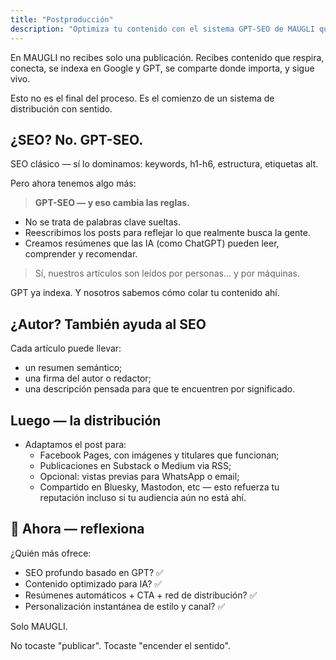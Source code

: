 ```yaml
---
title: "Postproducción"
description: "Optimiza tu contenido con el sistema GPT-SEO de MAUGLI que no solo indexa en buscadores tradicionales sino también en inteligencias artificiales, con distribución estratégica multiplataforma y adaptación inteligente para que tu mensaje trascienda la simple publicación."
---
```



En MAUGLI no recibes solo una publicación. Recibes contenido que respira, conecta, se indexa en Google y GPT, se comparte donde importa, y sigue vivo.

Esto no es el final del proceso. Es el comienzo de un sistema de distribución con sentido.

## **¿SEO? No. GPT-SEO.**

SEO clásico — sí lo dominamos: keywords, h1-h6, estructura, etiquetas alt.

Pero ahora tenemos algo más:

> **GPT-SEO — y eso cambia las reglas.**
>
- No se trata de palabras clave sueltas.
- Reescribimos los posts para reflejar lo que realmente busca la gente.
- Creamos resúmenes que las IA (como ChatGPT) pueden leer, comprender y recomendar.

> Sí, nuestros artículos son leídos por personas... y por máquinas.

GPT ya indexa. Y nosotros sabemos cómo colar tu contenido ahí.

## **¿Autor? También ayuda al SEO**

Cada artículo puede llevar:
- un resumen semántico;
- una firma del autor o redactor;
- una descripción pensada para que te encuentren por significado.

## **Luego — la distribución**

- Adaptamos el post para:
    - Facebook Pages, con imágenes y titulares que funcionan;
    - Publicaciones en Substack o Medium via RSS;
    - Opcional: vistas previas para WhatsApp o email;
    - Compartido en Bluesky, Mastodon, etc — esto refuerza tu reputación incluso si tu audiencia aún no está ahí.

## **🧬 Ahora — reflexiona**

¿Quién más ofrece:
- SEO profundo basado en GPT? ✅
- Contenido optimizado para IA? ✅
- Resúmenes automáticos + CTA + red de distribución? ✅
- Personalización instantánea de estilo y canal? ✅

Solo MAUGLI.

No tocaste "publicar".
Tocaste "encender el sentido".